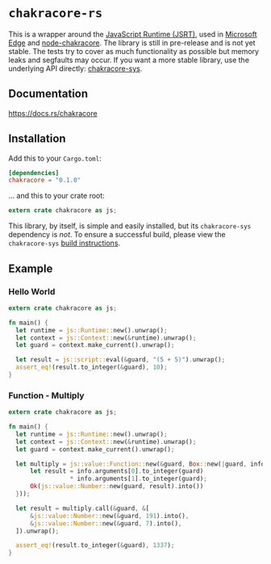 # `chakracore-rs`

This is a wrapper around the [JavaScript Runtime (JSRT)](https://goo.gl/1F6Gi1),
used in [Microsoft Edge](https://www.microsoft.com/en-us/windows/microsoft-edge)
and [node-chakracore](https://github.com/nodejs/node-chakracore). The library is
still in pre-release and is not yet stable. The tests try to cover as much
functionality as possible but memory leaks and segfaults may occur. If you want
a more stable library, use the underlying API directly:
[chakracore-sys](https://github.com/darfink/chakracore-rs/tree/master/chakracore-sys).

## Documentation

https://docs.rs/chakracore

## Installation

Add this to your `Cargo.toml`:

```toml
[dependencies]
chakracore = "0.1.0"
```

... and this to your crate root:

```rust
extern crate chakracore as js;
```

This library, by itself, is simple and easily installed, but its
`chakracore-sys` dependency is *not*. To ensure a successful build, please view
the `chakracore-sys` [build
instructions](https://github.com/darfink/chakracore-rs/tree/master/chakracore-sys#requirements).

## Example

### Hello World

```rust
extern crate chakracore as js;

fn main() {
  let runtime = js::Runtime::new().unwrap();
  let context = js::Context::new(&runtime).unwrap();
  let guard = context.make_current().unwrap();

  let result = js::script::eval(&guard, "(5 + 5)").unwrap();
  assert_eq!(result.to_integer(&guard), 10);
}
```

### Function - Multiply

```rust
extern crate chakracore as js;

fn main() {
  let runtime = js::Runtime::new().unwrap();
  let context = js::Context::new(&runtime).unwrap();
  let guard = context.make_current().unwrap();

  let multiply = js::value::Function::new(&guard, Box::new(|guard, info| {
      let result = info.arguments[0].to_integer(guard)
                 * info.arguments[1].to_integer(guard);
      Ok(js::value::Number::new(guard, result).into())
  }));

  let result = multiply.call(&guard, &[
      &js::value::Number::new(&guard, 191).into(),
      &js::value::Number::new(&guard, 7).into(),
  ]).unwrap();

  assert_eq!(result.to_integer(&guard), 1337);
}
```
